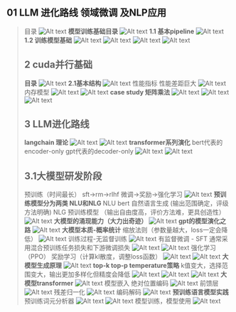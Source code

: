 ## 01 LLM 进化路线 领域微调 及NLP应用
> 目录
> ![Alt text](image.png)
> **模型训练基础目录**
> ![Alt text](image-1.png)
> **1.1 基本pipeline**
> ![Alt text](image-2.png)
> **1.2 训练模型基础**
> ![Alt text](image-3.png)
> ![Alt text](image-4.png)
> ![Alt text](image-5.png)
> ![Alt text](image-6.png)
> ## **2 cuda并行基础**
> **目录**
> ![Alt text](image-7.png)
> **2.1基本结构**
> ![Alt text](image-8.png)
> 性能指标 性能差距巨大
> ![Alt text](image-9.png)
> 内存模型
> ![Alt text](image-10.png)
> ![Alt text](image-11.png)
> **case study 矩阵乘法**
> ![Alt text](image-12.png)
> ![Alt text](image-13.png)
> ![Alt text](image-14.png)
> ## **3 LLM进化路线**
> **langchain 理论**
> ![Alt text](image-15.png)
> ![Alt text](image-16.png)
> **transformer系列演化**
> bert代表的encoder-only
> gpt代表的decoder-only
> ![Alt text](image-17.png)
> ![Alt text](image-18.png)
> ## **3.1大模型研发阶段**
> 预训练（时间最长）
> sft->rm->rlhf 微调->奖励->强化学习
> ![Alt text](image-19.png)
> **预训练模型分为两类 NLU和NLG**
> NLU bert 自然语言生成 (输出范围确定，评级方法明确)
> NLG 预训练模型 （输出自由度高，评价方法难，更具创造性）
> ![Alt text](image-20.png)
> **大模型的涌现能力（大力出奇迹）**
> ![Alt text](image-21.png)
> **gpt的模型演化之路**
> ![Alt text](image-22.png)
> **大模型本质-概率统计**
> 缩放法则（参数量越大，loss一定会降低）
> ![Alt text](image-23.png)
> 训练过程-无监督训练
> ![Alt text](image-24.png)
> 有监督微调 - SFT
> 通常采用混合预训练任务损失和下游微调损失
> ![Alt text](image-25.png)
> ![Alt text](image-26.png)
> 强化学习（PPO） 奖励学习（计算kl散度，调整loss函数）
> ![Alt text](image-27.png)
> ![Alt text](image-28.png)
> **大模型生成原理**
> ![Alt text](image-29.png)
> **top-k  top-p temperature策略**
> k值变大，选择范围变大，输出更加多样化但精度会降低
> ![Alt text](image-30.png)
> ![Alt text](image-31.png)
> ![Alt text](image-32.png)
> **大模型transformer**
> ![Alt text](image-33.png)
> 模型嵌入 绝对位置编码
> ![Alt text](image-34.png)
> 前馈层
> ![Alt text](image-35.png)
> 残差归一化
> ![Alt text](image-36.png)
> 编码解码
> ![Alt text](image-37.png)
> **预训练语言模型实践**
> 预训练词元分析器
> ![Alt text](image-38.png)
> ![Alt text](image-39.png)
> 模型训练，模型使用
> ![Alt text](image-40.png)